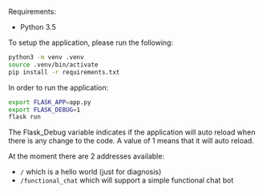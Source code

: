 Requirements:
- Python 3.5

To setup the application, please run the following:
```bash
python3 -m venv .venv
source .venv/bin/activate
pip install -r requirements.txt
```


In order to run the application:
```bash
export FLASK_APP=app.py
export FLASK_DEBUG=1
flask run
```

The Flask_Debug variable indicates if the application will auto reload when there is any change to the code.
A value of 1 means that it will auto reload.

At the moment there are 2 addresses available:
- `/` which is a hello world (just for diagnosis)
- `/functional_chat` which will support a simple functional chat bot